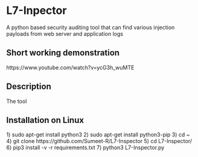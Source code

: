 # L7-Inpector
A python based security auditing tool that can find various injection payloads from web server and application logs

<h2>Short working demonstration</h2>
https://www.youtube.com/watch?v=ycG3h_wuMTE

<br>
<h2>Description</h2>
The tool 
<br>

<h2>Installation on Linux</h2>
1) sudo apt-get install python3
2) sudo apt-get install python3-pip
3) cd ~
4) git clone https://github.com/Sumeet-R/L7-Inspector
5) cd L7-Inspector/
6) pip3 install -v -r requirements.txt
7) python3 L7-Inspector.py
